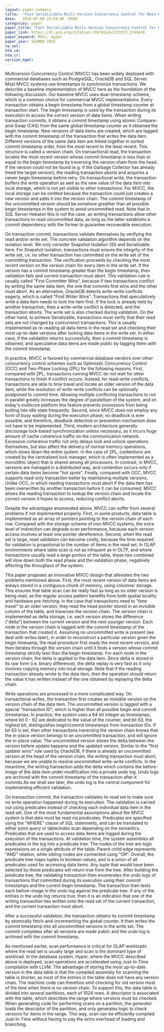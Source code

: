 ```yaml
---
layout: paper-summary
title:  "Fast Serializable Multi-Version Concurrency Control for Main-Memory Database Systems"
date:   2018-07-09 23:58:00 -0500
categories: paper
paper_title: "Fast Serializable Multi-Version Concurrency Control for Main-Memory Database Systems"
paper_link: https://dl.acm.org/citation.cfm?doid=2723372.2749436
paper_keyword: MVCC; Hyper
paper_year: SIGMOD 2015
rw_set: 
htm_cd: 
htm_cr: 
version_mgmt: 
---
```


Multiversion Concurrency Control (MVCC) has been widely deployed with commercial databases such as PostgreSQL,
OracleDB and SQL Server. Most MVCC systems use timestamps to synchronize transactions. We describe a baseline 
implementation of MVCC here as the foundation of the following discussion. Our baseline MVCC uses dual-timestamp
scheme, which is a common choice for commercial MVCC implementations. Every transaction obtains a begin timestamp
from a global timestamp counter at transaction start. The begin timestamp is used by the transaction during its 
execution to access the correct version of data items. When writing transaction commits, it obtains a commit timestamp
using atomic Compare-and-Swap (CAS) from the same global timestamp counter as it obtained the begin timestamp. New versions
of data items are created, which are tagged with the commit timestamp of the transaction that writes the data item. 
Different versions of the same data item are linked together in sorted commit timestamp order, from the most recent
to the least recent. This structure is called a version chain. On transactional read, the transaction locates the most 
recent version whose commit timestamp is less than or equal to the begin timestamp by traversing the version chain from
the head. If the version could not be found (e.g. if the Garbage Collector has already freed the target version), the 
reading transaction aborts and acquires a newer begin timestamp before retry. On transactional write, the 
transaction buffers the write operation as well as the new value of the data item into local storage, which is not yet 
visible to other transactions. For MVCC, the local storage can be omitted because the transaction could just creates a 
new version and adds it into the version chain. The commit timestamp of the uncommitted version should be somehow greather
than all possible begin timestamps in the system to avoid uncommitted read. Note that in SQL Server Hekaton this is not
the case, as writing transactions allow other transactions to read uncommitted data, as long as the latter establishs
a commit dependency with the former to guarantee recoverable execution. 

On transaction commit, transactions validate themselves by verifying the read and/or write set. The concrete validation
algorithm depends on the isolation level. We only consider Snapshot Isolation (SI) and Serializable here. For Snapshot Isolation, 
transactions must ensure the integrity of the write set, i.e. no other transaction has committed on the write set of the 
committing transaction. The verification proceeds by checking the most recent version on the version chain for every item 
in the write set. If the version has a commit timestamp greater than the begin timestamp, then validation fails and current 
transaction must abort. This validation rule is usually called "First Committer Wins", because if two transactions conflict 
by writing the same data item, the one that commits first wins and the other must abort. As an alternative, OracleDB detects 
write-write conflcits eagerly, which is called "First Writer Wins". Transactions that speculatively write a data item needs to 
lock the item first. If the lock is already held by another transaction, then a write-write conflict is detected, and the 
transaction aborts. The write set is also checked during validation. On the other hand, to achieve Serializable, transactions
must verify that their read sets are not changed by concurrenct transactions. This is usually implemented as re-reading 
all data items in the read set and checking their most up-to-date versions after locking data items in the write set.
In either case, if the validation returns successfully, then a commit timestamp is obtained, and speculative data items
are made public by tagging them with the commit timestamp.

In practice, MVCC is favored by commercial database vendors over other concurrency control schemes such as Optimistic 
Concurrency Control (OCC) and Two-Phase Locking (2PL) for the following reasons. First, compared with 2PL, transactions 
running MVCC do not wait for other transactions to finish if conflict occurs. Instead, for read-write conflicts, 
transactions are able to time travel and locate an older version of the data item, while the resolution of write-write 
conflicts can be optionally postponed to commit time. Allowing multiple conflicting transactions to run in parallel 
greatly increases the degree of paralellism of the system, and on today's multicore platform this feature prevents
processors from being putting into idle state frequently. Second, since MVCC does not employ any form of busy waiting
during the execution phase, no deadlock is ever possible, and therefore, deadlock detection or prevention mechanism
does not have to be implemented. Third, modern architecture generally discourage lock-based synchronization unless
necessary, as it incurs huge amount of cache coherence traffic on the communication network. Excessive coherence traffic
not only delays lock and unlock operations themselves, but also affect the delivery of normal memory operations, which
slows down the entire system. In the case of 2PL, contentions are created by the centralized lock manager, which is 
often implemented as a monolithic object that is shared among all processors. In contrast, in MVCC, versions are managed
in a distributed way, and contention occurs only if certain data items become "hot spots". Finally, compared with OCC,
MVCC supports read-only transaction better by maintaining multiple versions. Unlike OCC, in which reading transactions must
abort if the data item has been overwritten by another transaction before it can be consumed, MVCC allows the 
reading transaction to lookup the version chain and locate the correct version it hopes to access, reducing conflict aborts. 

Despite the advantages enumerated above, MVCC can suffer from several problems if not implemented properly. First, in some
products, data table is implemented as an array of pointers pointing to the version chain of each row. Compared with the 
storage scheme of non-MVCC systems, the extra level of indirection can degrade scan performance, because each version
access involves at least one pointer dereference. Second, when the read set is large, read validation can become costly,
because the time required for validation is propotional to the number of items in the read set. In OLAP environments where
table scan is not as infrquent as in OLTP, and where transactions usually read a large portion of the table, these two 
combined will slow down both the read phase and the validation phase, negatively affecting the throughput of the system. 

This paper proposes an innovative MVCC design that alleviates the two problems mentioned above. First, the most recent 
version of data items are always stored in a contiguous chunk of memory, using columnar storage. This ensures that table 
scan can be really fast as long as no older version is being read, as the regular access pattern benefits from both spatial
locality and hardware pre-fetching. In the case that transactions need to "time travel" to an older version, they read 
the head pointer stored in an invisible column of the table, and traverses the version chain. The version chain is implemented
as delta storage, i.e. each version stores the difference ("delta") between the current version and the next younger 
version. Each node in the version chain is tagged with the commit timestamp of the transaction that created it. Assuming no 
uncommitted write is present (we deal with writes later), in order to reconstruct a particular version given the begin timesamp, 
the read procedure first reads the most recent version, and then iterates through the version chain until it finds a version 
whose commit timestamp strictly less than the begin timestamp. For each node in the version chain, the delta is applied 
to the data item. Since delta is stored in its raw form (i.e. binary difference), the delta replay is very fast as it 
only involves copying memory into local storage. Note that if the reading transaction already wrote to the data item, 
then the operation should return the value it has written instead of the one obtained by replaying the delta chain. 

Write operations are processed in a more complicated way. On transactional writes, the transaction first creates an invisible
version on the version chain of the data item. The uncommitted version is tagged with a special "transaction ID", which is 
higher than all possible begin and commit timestamps. In practice, the system uses a 64 bit integer as timestamps, where bit 
0 - 62 are dedicated to the value of the counter, and bit 63, the highest bit, distinguishes begin/commit timestamps from
transaction IDs. If bit 63 is set, then other transactions traversing the version chain knows that the in-place version 
belongs to an uncommitted transaction, and will ignore the in-place value. The uncommitted version stores the delta between 
the version before update happens and the updated version. Similar to the "first updater wins" rule used by OracleDB, if
there is already an uncommitted version at the head of the version chain, the writing transaction must abort, because we 
are unable to resolve uncommitted write-write conflicts. In the meantime, the writing transaction adds the delta which 
contains the before-image of the data item under modification into a private undo log. Undo logs are archived with the 
commit timestamp of the transaction after it commits.As we shall see later, the undo log is the central component for 
implementing efficient validation. 

On transaction commit, the transaction validates its read set to make sure no write operation happened during its execution.
The validation is carried out using predicates instead of checking each individual data item in the read set. One of the most
fundamental assumptions about the MVCC system is that data must be read via predicates. Predicates are specified using 
the "WHERE" clause of SQL statements, and can be translated to either point query or table/index scan depending on the 
semantics. Predicates that are used to access data items are logged during the execution of the transactions. At validation
time, the system assembles all predicates in the log into a predicate tree. The nodes of the tree are logic expressions on a single
attribute of the table. Parent-child edge represents "AND" relation, while sibling nodes are connected using "OR". Overall,
the predicate tree maps tuples to boolean values, and is a union of all predicates used for accessing data items. Any tuple
that would have been selected by those predicates will return true from the tree. After building the predicate tree, the 
validating transaction then enumerates the undo logs of transactions that committed during its execution using their commit 
timestamps and the current begin timestamp. The transaction then tests each before-image in the undo log against the 
predicate tree. If any of the entries in the undo log returns true, then it is an indication that one of the writing 
transaction has written onto the read set of the current transaction, and the current transaction must abort. 

After a successful validation, the transaction obtains its commit timestamp by atomically fetch-and-incrementing the 
global counter. It then writes the commit timestamp into all uncommitted versions in the write set. The commit completes
after all versions are made public and the undo log is archived with the commit timestamp.

As mentioned earlier, scan performance is critical for OLAP workloads where the read set is usually large and scan
is the dominant type of workload. In the database system, Hyper, where the MVCC described above is deployed, scan
operations are accelerated using Just-In-Time compilation with LLVM. The advantage of storing the most up-to-date version
in the data table is that the compiled assembly for scanning the table is shorter, as most of the entries in the 
table does not have any version chain. The machine code can therefore omit checking for old version most of the time 
when there is no version chain. To support this, the data table is divided into several partitions, each of 1024 rows.
A descriptor is associated with the table, which describes the range where versions must be checked. When generating
code for performing scans on a partition, the generator loads the descriptor of the partition, and only generates logic
to check versions for items in the range. This way, scan can be efficiently compiled Just-In-Time without having to pay 
the extra overhead of loading and branching.